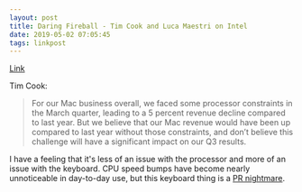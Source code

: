 ```yaml
---
layout: post
title: Daring Fireball - Tim Cook and Luca Maestri on Intel
date: 2019-05-02 07:05:45
tags: linkpost
---
```


[Link](https://daringfireball.net/linked/2019/05/01/cook-maestri-intel)

Tim Cook:
> For our Mac business overall, we faced some processor constraints in the March quarter, leading to a 5 percent revenue decline compared to last year. But we believe that our Mac revenue would have been up compared to last year without those constraints, and don’t believe this challenge will have a significant impact on our Q3 results.

I have a feeling that it's less of an issue with the processor and more of an issue with the keyboard. CPU speed bumps have become nearly unnoticeable in day-to-day use, but this keyboard thing is a [PR nightmare](https://daringfireball.net/linked/2019/03/27/strn-kyboard). 